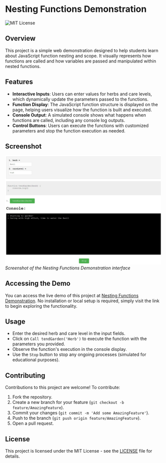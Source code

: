 # Nesting Functions Demonstration

![MIT License](https://img.shields.io/badge/license-MIT-yellow.svg)

## Overview

This project is a simple web demonstration designed to help students learn about JavaScript function nesting and scope. It visually represents how functions are called and how variables are passed and manipulated within nested functions.

## Features

- **Interactive Inputs**: Users can enter values for herbs and care levels, which dynamically update the parameters passed to the functions.
- **Function Display**: The JavaScript function structure is displayed on the page, helping users visualize how the function is built and executed.
- **Console Output**: A simulated console shows what happens when functions are called, including any console log outputs.
- **Control Buttons**: Users can execute the functions with customized parameters and stop the function execution as needed.

## Screenshot

![Nesting Functions Demonstration](./images/screenshot.jpeg)
_Screenshot of the Nesting Functions Demonstration interface_

## Accessing the Demo

You can access the live demo of this project at [Nesting Functions Demonstration](https://lesley-byte.github.io/StudentVisualAidNestedFunctions/). No installation or local setup is required, simply visit the link to begin exploring the functionality.

## Usage

- Enter the desired herb and care level in the input fields.
- Click on `Call tendGarden('Herb')` to execute the function with the parameters you provided.
- Observe the function's execution in the console display.
- Use the `Stop` button to stop any ongoing processes (simulated for educational purposes).

## Contributing

Contributions to this project are welcome! To contribute:

1. Fork the repository.
2. Create a new branch for your feature (`git checkout -b feature/AmazingFeature`).
3. Commit your changes (`git commit -m 'Add some AmazingFeature'`).
4. Push to the branch (`git push origin feature/AmazingFeature`).
5. Open a pull request.

## License

This project is licensed under the MIT License - see the [LICENSE](LICENSE) file for details.
